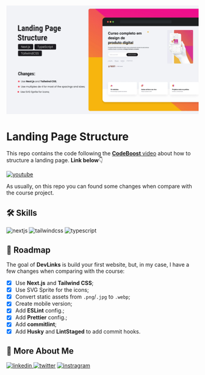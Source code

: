 ![Landing Page Structure](public/assets/images/cover.webp)

# Landing Page Structure

This repo contains the code following the [**CodeBoost** video][video] about how to structure a landing page. **Link below**👇

[![youtube][youtube]][video]

As usually, on this repo you can found some changes when compare with the course project.

## 🛠 Skills

![nextjs][nextjs] ![tailwindcss][tailwindcss] ![typescript][typescript]

## 📄 Roadmap

The goal of **DevLinks** is build your first website, but, in my case, I have a few changes when comparing with the course:

- [x] Use **Next.js** and **Tailwind CSS**;
- [x] Use SVG Sprite for the icons;
- [x] Convert static assets from `.png`/`.jpg` to `.webp`;
- [x] Create mobile version;
- [x] Add **ESLint** config.;
- [x] Add **Prettier** config.;
- [x] Add **commitlint**;
- [x] Add **Husky** and **LintStaged** to add commit hooks.

## 🔗 More About Me

[
![linkedin](https://img.shields.io/badge/linkedin-0A66C2?style=for-the-badge&logo=linkedin&logoColor=white)
](https://linkedin.com/in/daniel-sousa-tutods)
[![twitter](https://img.shields.io/badge/twitter-1DA1F2?style=for-the-badge&logo=twitter&logoColor=white)](https://twitter.com/dsousa_12)
[![instragram](https://img.shields.io/badge/instragram-E4405F?style=for-the-badge&logo=instagram&logoColor=white)](https://twitter.com/dsousa_12)

[nextjs]: https://img.shields.io/badge/nextjs-1C1C1F?style=for-the-badge&logo=next.js&logoColor=white
[tailwindcss]: https://img.shields.io/badge/tailwindcss-1C1C1F?style=for-the-badge&logo=tailwindcss&logoColor=white
[typescript]: https://img.shields.io/badge/typescript-1C1C1F?style=for-the-badge&logo=typescript&logoColor=white
[youtube]: https://img.shields.io/badge/youtube-F04264?style=for-the-badge&logo=youtube&logoColor=white
[video]: https://youtu.be/LVv1LD7h6Jg
